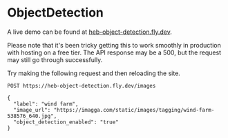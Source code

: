 # ObjectDetection

A live demo can be found at [heb-object-detection.fly.dev](https://heb-object-detection.fly.dev).

Please note that it's been tricky getting this to work smoothly in production with hosting on a free tier. The API response may be a 500, but the request may still go through successfully.

Try making the following request and then reloading the site.
```
POST https://heb-object-detection.fly.dev/images

{
  "label": "wind farm",
  "image_url": "https://imagga.com/static/images/tagging/wind-farm-538576_640.jpg",
  "object_detection_enabled": "true"
}
```

